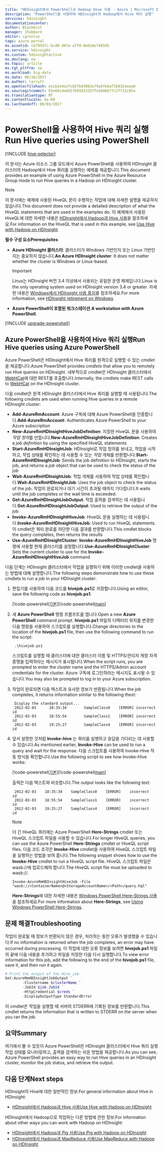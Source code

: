 ```yaml
---
title: "HDInsight에서 PowerShell과 Hadoop Hive 사용 - Azure | Microsoft Docs"
description: "PowerShell을 사용하여 HDInsight의 Hadoop에서 Hive 쿼리 실행"
services: hdinsight
documentationcenter: 
author: Blackmist
manager: jhubbard
editor: cgronlun
tags: azure-portal
ms.assetid: cb795b7c-bcd0-497a-a7f0-8ed18ef49195
ms.service: hdinsight
ms.custom: hdinsightactive
ms.devlang: na
ms.topic: article
ms.tgt_pltfrm: na
ms.workload: big-data
ms.date: 06/16/2017
ms.author: larryfr
ms.openlocfilehash: e1cb2e4a1fc82fb43082e79a5feba71b81b3eaa8
ms.sourcegitcommit: 02e69c4a9d17645633357fe3d46677c2ff22c85a
ms.translationtype: MT
ms.contentlocale: ko-KR
ms.lasthandoff: 08/03/2017
---
```

# <a name="run-hive-queries-using-powershell"></a><span data-ttu-id="308bb-103">PowerShell을 사용하여 Hive 쿼리 실행</span><span class="sxs-lookup"><span data-stu-id="308bb-103">Run Hive queries using PowerShell</span></span>
[!INCLUDE [hive-selector](../../includes/hdinsight-selector-use-hive.md)]

<span data-ttu-id="308bb-104">이 문서는 Azure 리소스 그룹 모드에서 Azure PowerShell을 사용하여 HDInsight 클러스터의 Hadoop에서 Hive 쿼리를 실행하는 예제를 제공합니다.</span><span class="sxs-lookup"><span data-stu-id="308bb-104">This document provides an example of using Azure PowerShell in the Azure Resource Group mode to run Hive queries in a Hadoop on HDInsight cluster.</span></span>

> [!NOTE]
> <span data-ttu-id="308bb-105">이 문서에는 예제에 사용된 HiveQL 문이 수행하는 작업에 대해 자세한 설명을 제공하지 않습니다.</span><span class="sxs-lookup"><span data-stu-id="308bb-105">This document does not provide a detailed description of what the HiveQL statements that are used in the examples do.</span></span> <span data-ttu-id="308bb-106">이 예제에서 사용된 HiveQL에 대한 자세한 내용은 [HDInsight에서 Hadoop과 Hive 사용](hdinsight-use-hive.md)을 참조하세요.</span><span class="sxs-lookup"><span data-stu-id="308bb-106">For information on the HiveQL that is used in this example, see [Use Hive with Hadoop on HDInsight](hdinsight-use-hive.md).</span></span>

<span data-ttu-id="308bb-107">**필수 구성 요소**</span><span class="sxs-lookup"><span data-stu-id="308bb-107">**Prerequisites**</span></span>

* <span data-ttu-id="308bb-108">**Azure HDInsight 클러스터**: 클러스터가 Windows 기반인지 또는 Linux 기반인지는 중요하지 않습니다.</span><span class="sxs-lookup"><span data-stu-id="308bb-108">**An Azure HDInsight cluster**: It does not matter whether the cluster is Windows or Linux-based.</span></span>

  > [!IMPORTANT]
  > <span data-ttu-id="308bb-109">Linux는 HDInsight 버전 3.4 이상에서 사용되는 유일한 운영 체제입니다.</span><span class="sxs-lookup"><span data-stu-id="308bb-109">Linux is the only operating system used on HDInsight version 3.4 or greater.</span></span> <span data-ttu-id="308bb-110">자세한 내용은 [Windows에서 HDInsight 사용 중지](hdinsight-component-versioning.md#hdinsight-windows-retirement)를 참조하세요.</span><span class="sxs-lookup"><span data-stu-id="308bb-110">For more information, see [HDInsight retirement on Windows](hdinsight-component-versioning.md#hdinsight-windows-retirement).</span></span>

* <span data-ttu-id="308bb-111">**Azure PowerShell이 포함된 워크스테이션**.</span><span class="sxs-lookup"><span data-stu-id="308bb-111">**A workstation with Azure PowerShell**.</span></span>

[!INCLUDE [upgrade-powershell](../../includes/hdinsight-use-latest-powershell.md)]

## <a name="run-hive-queries-using-azure-powershell"></a><span data-ttu-id="308bb-112">Azure PowerShell을 사용하여 Hive 쿼리 실행</span><span class="sxs-lookup"><span data-stu-id="308bb-112">Run Hive queries using Azure PowerShell</span></span>

<span data-ttu-id="308bb-113">Azure PowerShell은 HDInsight에서 Hive 쿼리를 원격으로 실행할 수 있는 *cmdlet* 을 제공합니다.</span><span class="sxs-lookup"><span data-stu-id="308bb-113">Azure PowerShell provides *cmdlets* that allow you to remotely run Hive queries on HDInsight.</span></span> <span data-ttu-id="308bb-114">내부적으로 cmdlet은 HDInsight 클러스터에서 [WebHCat](https://cwiki.apache.org/confluence/display/Hive/WebHCat)에 대한 REST를 호출합니다.</span><span class="sxs-lookup"><span data-stu-id="308bb-114">Internally, the cmdlets make REST calls to [WebHCat](https://cwiki.apache.org/confluence/display/Hive/WebHCat) on the HDInsight cluster.</span></span>

<span data-ttu-id="308bb-115">다음 cmdlet은 원격 HDInsight 클러스터에서 Hive 쿼리를 실행할 때 사용됩니다.</span><span class="sxs-lookup"><span data-stu-id="308bb-115">The following cmdlets are used when running Hive queries in a remote HDInsight cluster:</span></span>

* <span data-ttu-id="308bb-116">**Add-AzureRmAccount**: Azure 구독에 대해 Azure PowerShell을 인증합니다.</span><span class="sxs-lookup"><span data-stu-id="308bb-116">**Add-AzureRmAccount**: Authenticates Azure PowerShell to your Azure subscription</span></span>
* <span data-ttu-id="308bb-117">**New-AzureRmHDInsightHiveJobDefinition**: 지정한 HiveQL 문을 사용하여 *작업 정의*를 만듭니다.</span><span class="sxs-lookup"><span data-stu-id="308bb-117">**New-AzureRmHDInsightHiveJobDefinition**: Creates a *job definition* by using the specified HiveQL statements</span></span>
* <span data-ttu-id="308bb-118">**Start-AzureRmHDInsightJob**: HDInsight로 작업 정의를 보내고, 작업을 시작하고, 작업 상태를 확인하는 데 사용할 수 있는 *작업* 개체를 반환합니다.</span><span class="sxs-lookup"><span data-stu-id="308bb-118">**Start-AzureRmHDInsightJob**: Sends the job definition to HDInsight, starts the job, and returns a *job* object that can be used to check the status of the job</span></span>
* <span data-ttu-id="308bb-119">**Wait-AzureRmHDInsightJob**: 작업 개체를 사용하여 작업 상태를 확인합니다.</span><span class="sxs-lookup"><span data-stu-id="308bb-119">**Wait-AzureRmHDInsightJob**: Uses the job object to check the status of the job.</span></span> <span data-ttu-id="308bb-120">작업이 완료되거나 대기 시간이 초과될 때까지 기다립니다.</span><span class="sxs-lookup"><span data-stu-id="308bb-120">It waits until the job completes or the wait time is exceeded.</span></span>
* <span data-ttu-id="308bb-121">**Get-AzureRmHDInsightJobOutput**: 작업 출력을 검색하는 데 사용됩니다.</span><span class="sxs-lookup"><span data-stu-id="308bb-121">**Get-AzureRmHDInsightJobOutput**: Used to retrieve the output of the job</span></span>
* <span data-ttu-id="308bb-122">**Invoke-AzureRmHDInsightHiveJob**: HiveQL 문을 실행하는 데 사용됩니다.</span><span class="sxs-lookup"><span data-stu-id="308bb-122">**Invoke-AzureRmHDInsightHiveJob**: Used to run HiveQL statements.</span></span> <span data-ttu-id="308bb-123">이 cmdlet은 쿼리 완료를 차단한 다음 결과를 반환합니다.</span><span class="sxs-lookup"><span data-stu-id="308bb-123">This cmdlet blocks the query completes, then returns the results</span></span>
* <span data-ttu-id="308bb-124">**Use-AzureRmHDInsightCluster**: **Invoke-AzureRmHDInsightHiveJob** 명령에 사용할 현재 클러스터를 설정합니다.</span><span class="sxs-lookup"><span data-stu-id="308bb-124">**Use-AzureRmHDInsightCluster**: Sets the current cluster to use for the **Invoke-AzureRmHDInsightHiveJob** command</span></span>

<span data-ttu-id="308bb-125">다음 단계는 HDInsight 클러스터에서 작업을 실행하기 위해 이러한 cmdlet을 사용하는 방법에 대해 설명합니다.</span><span class="sxs-lookup"><span data-stu-id="308bb-125">The following steps demonstrate how to use these cmdlets to run a job in your HDInsight cluster:</span></span>

1. <span data-ttu-id="308bb-126">편집기를 사용하여 다음 코드를 **hivejob.ps1**로 저장합니다.</span><span class="sxs-lookup"><span data-stu-id="308bb-126">Using an editor, save the following code as **hivejob.ps1**.</span></span>

    <span data-ttu-id="308bb-127">[!code-powershell[기본](../../powershell_scripts/hdinsight/use-hive/use-hive.ps1?range=5-42)]</span><span class="sxs-lookup"><span data-stu-id="308bb-127">[!code-powershell[main](../../powershell_scripts/hdinsight/use-hive/use-hive.ps1?range=5-42)]</span></span>

2. <span data-ttu-id="308bb-128">새 **Azure PowerShell** 명령 프롬프트를 엽니다.</span><span class="sxs-lookup"><span data-stu-id="308bb-128">Open a new **Azure PowerShell** command prompt.</span></span> <span data-ttu-id="308bb-129">**hivejob.ps1** 파일의 디렉터리 위치를 변경한 다음 명령을 사용하여 스크립트를 실행합니다.</span><span class="sxs-lookup"><span data-stu-id="308bb-129">Change directories to the location of the **hivejob.ps1** file, then use the following command to run the script:</span></span>

        .\hivejob.ps1

    <span data-ttu-id="308bb-130">스크립트를 실행할 때 클러스터에 대한 클러스터 이름 및 HTTPS/관리자 계정 자격 증명을 입력하라는 메시지가 표시됩니다.</span><span class="sxs-lookup"><span data-stu-id="308bb-130">When the script runs, you are prompted to enter the cluster name and the HTTPS/Admin account credentials for the cluster.</span></span> <span data-ttu-id="308bb-131">Azure 구독에 로그인하라는 메시지도 표시될 수 있습니다.</span><span class="sxs-lookup"><span data-stu-id="308bb-131">You may also be prompted to log in to your Azure subscription.</span></span>

3. <span data-ttu-id="308bb-132">작업이 완료되면 다음 텍스트과 유사한 정보가 반환됩니다.</span><span class="sxs-lookup"><span data-stu-id="308bb-132">When the job completes, it returns information similar to the following thext:</span></span>

        Display the standard output...
        2012-02-03      18:35:34        SampleClass0    [ERROR] incorrect       id
        2012-02-03      18:55:54        SampleClass1    [ERROR] incorrect       id
        2012-02-03      19:25:27        SampleClass4    [ERROR] incorrect       id

4. <span data-ttu-id="308bb-133">앞서 설명한 것처럼 **Invoke-hive** 는 쿼리를 실행하고 응답을 기다리는 데 사용할 수 있습니다.</span><span class="sxs-lookup"><span data-stu-id="308bb-133">As mentioned earlier, **Invoke-Hive** can be used to run a query and wait for the response.</span></span> <span data-ttu-id="308bb-134">다음 스크립트를 사용하여 Invoke-Hive 작동 방식을 확인합니다.</span><span class="sxs-lookup"><span data-stu-id="308bb-134">Use the following script to see how Invoke-Hive works:</span></span>

    <span data-ttu-id="308bb-135">[!code-powershell[기본](../../powershell_scripts/hdinsight/use-hive/use-hive.ps1?range=50-71)]</span><span class="sxs-lookup"><span data-stu-id="308bb-135">[!code-powershell[main](../../powershell_scripts/hdinsight/use-hive/use-hive.ps1?range=50-71)]</span></span>

    <span data-ttu-id="308bb-136">출력은 다음 텍스트와 비슷합니다.</span><span class="sxs-lookup"><span data-stu-id="308bb-136">The output looks like the following text:</span></span>

        2012-02-03    18:35:34    SampleClass0    [ERROR]    incorrect    id
        2012-02-03    18:55:54    SampleClass1    [ERROR]    incorrect    id
        2012-02-03    19:25:27    SampleClass4    [ERROR]    incorrect    id

   > [!NOTE]
   > <span data-ttu-id="308bb-137">더 긴 HiveQL 쿼리에는 Azure PowerShell **Here-Strings** cmdlet 또는 HiveQL 스크립트 파일을 사용할 수 있습니다.</span><span class="sxs-lookup"><span data-stu-id="308bb-137">For longer HiveQL queries, you can use the Azure PowerShell **Here-Strings** cmdlet or HiveQL script files.</span></span> <span data-ttu-id="308bb-138">다음 코드 조각은 **Invoke-Hive** cmdlet을 사용하여 HiveQL 스크립트 파일을 실행하는 방법을 보여 줍니다.</span><span class="sxs-lookup"><span data-stu-id="308bb-138">The following snippet shows how to use the **Invoke-Hive** cmdlet to run a HiveQL script file.</span></span> <span data-ttu-id="308bb-139">HiveQL 스크립트 파일은 wasb://에 업로드해야 합니다.</span><span class="sxs-lookup"><span data-stu-id="308bb-139">The HiveQL script file must be uploaded to wasb://.</span></span>
   >
   > `Invoke-AzureRmHDInsightHiveJob -File "wasb://<ContainerName>@<StorageAccountName>/<Path>/query.hql"`
   >
   > <span data-ttu-id="308bb-140">**Here-Strings**에 대한 자세한 내용은 <a href="http://technet.microsoft.com/library/ee692792.aspx" target="_blank">Windows PowerShell Here-Strings 사용</a>을 참조하세요.</span><span class="sxs-lookup"><span data-stu-id="308bb-140">For more information about **Here-Strings**, see <a href="http://technet.microsoft.com/library/ee692792.aspx" target="_blank">Using Windows PowerShell Here-Strings</a>.</span></span>

## <a name="troubleshooting"></a><span data-ttu-id="308bb-141">문제 해결</span><span class="sxs-lookup"><span data-stu-id="308bb-141">Troubleshooting</span></span>

<span data-ttu-id="308bb-142">작업이 완료될 때 정보가 반환되지 않은 경우, 처리하는 동안 오류가 발생했을 수 있습니다.</span><span class="sxs-lookup"><span data-stu-id="308bb-142">If no information is returned when the job completes, an error may have occurred during processing.</span></span> <span data-ttu-id="308bb-143">이 작업에 대한 오류 정보를 보려면 **hivejob.ps1** 파일의 끝에 다음 내용을 추가하고 파일을 저장한 다음 다시 실행합니다.</span><span class="sxs-lookup"><span data-stu-id="308bb-143">To view error information for this job, add the following to the end of the **hivejob.ps1** file, save it, and then run it again.</span></span>

```powershell
# Print the output of the Hive job.
Get-AzureRmHDInsightJobOutput `
        -Clustername $clusterName `
        -JobId $job.JobId `
        -HttpCredential $creds `
        -DisplayOutputType StandardError
```

<span data-ttu-id="308bb-144">이 cmdlet은 작업을 실행할 때 서버의 STDERR에 기록된 정보를 반환합니다.</span><span class="sxs-lookup"><span data-stu-id="308bb-144">This cmdlet returns the information that is written to STDERR on the server when you ran the job.</span></span>

## <a name="summary"></a><span data-ttu-id="308bb-145">요약</span><span class="sxs-lookup"><span data-stu-id="308bb-145">Summary</span></span>

<span data-ttu-id="308bb-146">여기에서 볼 수 있듯이 Azure PowerShell은 HDInsight 클러스터에서 Hive 쿼리 실행 작업 상태를 모니터링하고, 출력을 검색하는 쉬운 방법을 제공합니다.</span><span class="sxs-lookup"><span data-stu-id="308bb-146">As you can see, Azure PowerShell provides an easy way to run Hive queries in an HDInsight cluster, monitor the job status, and retrieve the output.</span></span>

## <a name="next-steps"></a><span data-ttu-id="308bb-147">다음 단계</span><span class="sxs-lookup"><span data-stu-id="308bb-147">Next steps</span></span>

<span data-ttu-id="308bb-148">HDInsight의 Hive에 대한 일반적인 정보:</span><span class="sxs-lookup"><span data-stu-id="308bb-148">For general information about Hive in HDInsight:</span></span>

* [<span data-ttu-id="308bb-149">HDInsight에서 Hadoop과 Hive 사용</span><span class="sxs-lookup"><span data-stu-id="308bb-149">Use Hive with Hadoop on HDInsight</span></span>](hdinsight-use-hive.md)

<span data-ttu-id="308bb-150">HDInsight에서 Hadoop으로 작업하는 다른 방법에 관한 정보:</span><span class="sxs-lookup"><span data-stu-id="308bb-150">For information about other ways you can work with Hadoop on HDInsight:</span></span>

* [<span data-ttu-id="308bb-151">HDInsight에서 Hadoop과 Pig 사용</span><span class="sxs-lookup"><span data-stu-id="308bb-151">Use Pig with Hadoop on HDInsight</span></span>](hdinsight-use-pig.md)
* [<span data-ttu-id="308bb-152">HDInsight에서 Hadoop과 MapReduce 사용</span><span class="sxs-lookup"><span data-stu-id="308bb-152">Use MapReduce with Hadoop on HDInsight</span></span>](hdinsight-use-mapreduce.md)
